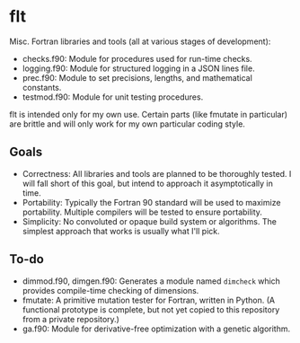 # flt

Misc. Fortran libraries and tools (all at various stages of development):

- checks.f90: Module for procedures used for run-time checks.
- logging.f90: Module for structured logging in a JSON lines file.
- prec.f90: Module to set precisions, lengths, and mathematical constants.
- testmod.f90: Module for unit testing procedures.

flt is intended only for my own use. Certain parts (like fmutate in particular) are brittle and will only work for my own particular coding style.

## Goals

- Correctness: All libraries and tools are planned to be thoroughly tested. I will fall short of this goal, but intend to approach it asymptotically in time.
- Portability: Typically the Fortran 90 standard will be used to maximize portability. Multiple compilers will be tested to ensure portability.
- Simplicity: No convoluted or opaque build system or algorithms. The simplest approach that works is usually what I'll pick.

## To-do

- dimmod.f90, dimgen.f90: Generates a module named `dimcheck` which provides compile-time checking of dimensions.
- fmutate: A primitive mutation tester for Fortran, written in Python. (A functional prototype is complete, but not yet copied to this repository from a private repository.)
- ga.f90: Module for derivative-free optimization with a genetic algorithm.
